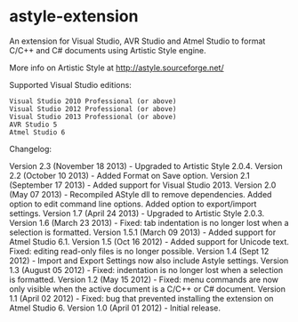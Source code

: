 astyle-extension
================

An extension for Visual Studio, AVR Studio and Atmel Studio to format C/C++ and C# documents using Artistic Style engine.

More info on Artistic Style at http://astyle.sourceforge.net/

Supported Visual Studio editions:

    Visual Studio 2010 Professional (or above)
    Visual Studio 2012 Professional (or above)
    Visual Studio 2013 Professional (or above)
    AVR Studio 5
    Atmel Studio 6



Changelog:

Version 2.3 (November 18 2013) - Upgraded to Artistic Style 2.0.4.
Version 2.2 (October 10 2013) - Added Format on Save option.
Version 2.1 (September 17 2013) - Added support for Visual Studio 2013.
Version 2.0 (May 07 2013) - Recompiled AStyle dll to remove dependencies. Added option to edit command line options. Added option to export/import settings.
Version 1.7 (April 24 2013) - Upgraded to Artistic Style 2.0.3.
Version 1.6 (March 23 2013) - Fixed: tab indentation is no longer lost when a selection is formatted.
Version 1.5.1 (March 09 2013) - Added support for Atmel Studio 6.1.
Version 1.5 (Oct 16 2012) - Added support for Unicode text. Fixed: editing read-only files is no longer possible.
Version 1.4 (Sept 12 2012) - Import and Export Settings now also include Astyle settings.
Version 1.3 (August 05 2012) - Fixed: indentation is no longer lost when a selection is formatted.
Version 1.2 (May 15 2012) - Fixed: menu commands are now only visible when the active document is a C/C++ or C# document.
Version 1.1 (April 02 2012) - Fixed: bug that prevented installing the extension on Atmel Studio 6.
Version 1.0 (April 01 2012) - Initial release. 
